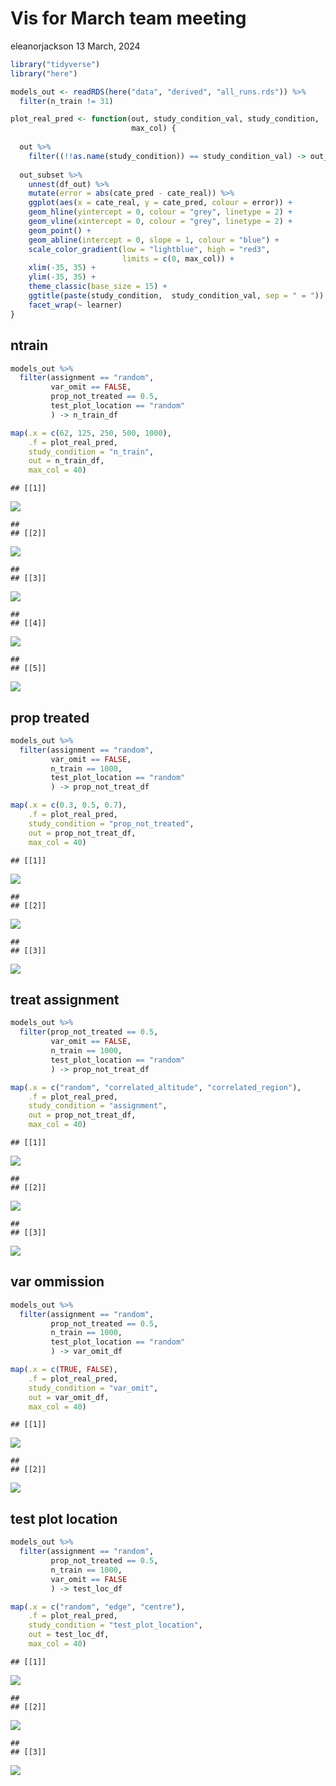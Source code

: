 Vis for March team meeting
================
eleanorjackson
13 March, 2024

``` r
library("tidyverse")
library("here")
```

``` r
models_out <- readRDS(here("data", "derived", "all_runs.rds")) %>% 
  filter(n_train != 31)
```

``` r
plot_real_pred <- function(out, study_condition_val, study_condition,
                           max_col) {
  
  out %>%  
    filter((!!as.name(study_condition)) == study_condition_val) -> out_subset
  
  out_subset %>% 
    unnest(df_out) %>% 
    mutate(error = abs(cate_pred - cate_real)) %>% 
    ggplot(aes(x = cate_real, y = cate_pred, colour = error)) +
    geom_hline(yintercept = 0, colour = "grey", linetype = 2) +
    geom_vline(xintercept = 0, colour = "grey", linetype = 2) +
    geom_point() +
    geom_abline(intercept = 0, slope = 1, colour = "blue") +
    scale_color_gradient(low = "lightblue", high = "red3",
                         limits = c(0, max_col)) +
    xlim(-35, 35) +
    ylim(-35, 35) +
    theme_classic(base_size = 15) +
    ggtitle(paste(study_condition,  study_condition_val, sep = " = ")) +
    facet_wrap(~ learner) 
}
```

## ntrain

``` r
models_out %>% 
  filter(assignment == "random",
         var_omit == FALSE,
         prop_not_treated == 0.5,
         test_plot_location == "random"
         ) -> n_train_df

map(.x = c(62, 125, 250, 500, 1000), 
    .f = plot_real_pred, 
    study_condition = "n_train", 
    out = n_train_df,
    max_col = 40)
```

    ## [[1]]

![](figures/2024-03-13_meeting-vis/unnamed-chunk-3-1.png)<!-- -->

    ## 
    ## [[2]]

![](figures/2024-03-13_meeting-vis/unnamed-chunk-3-2.png)<!-- -->

    ## 
    ## [[3]]

![](figures/2024-03-13_meeting-vis/unnamed-chunk-3-3.png)<!-- -->

    ## 
    ## [[4]]

![](figures/2024-03-13_meeting-vis/unnamed-chunk-3-4.png)<!-- -->

    ## 
    ## [[5]]

![](figures/2024-03-13_meeting-vis/unnamed-chunk-3-5.png)<!-- -->

## prop treated

``` r
models_out %>% 
  filter(assignment == "random",
         var_omit == FALSE,
         n_train == 1000,
         test_plot_location == "random"
         ) -> prop_not_treat_df

map(.x = c(0.3, 0.5, 0.7), 
    .f = plot_real_pred, 
    study_condition = "prop_not_treated", 
    out = prop_not_treat_df,
    max_col = 40)
```

    ## [[1]]

![](figures/2024-03-13_meeting-vis/unnamed-chunk-4-1.png)<!-- -->

    ## 
    ## [[2]]

![](figures/2024-03-13_meeting-vis/unnamed-chunk-4-2.png)<!-- -->

    ## 
    ## [[3]]

![](figures/2024-03-13_meeting-vis/unnamed-chunk-4-3.png)<!-- -->

## treat assignment

``` r
models_out %>% 
  filter(prop_not_treated == 0.5,
         var_omit == FALSE,
         n_train == 1000,
         test_plot_location == "random"
         ) -> prop_not_treat_df

map(.x = c("random", "correlated_altitude", "correlated_region"), 
    .f = plot_real_pred, 
    study_condition = "assignment", 
    out = prop_not_treat_df,
    max_col = 40)
```

    ## [[1]]

![](figures/2024-03-13_meeting-vis/unnamed-chunk-5-1.png)<!-- -->

    ## 
    ## [[2]]

![](figures/2024-03-13_meeting-vis/unnamed-chunk-5-2.png)<!-- -->

    ## 
    ## [[3]]

![](figures/2024-03-13_meeting-vis/unnamed-chunk-5-3.png)<!-- -->

## var ommission

``` r
models_out %>% 
  filter(assignment == "random",
         prop_not_treated == 0.5,
         n_train == 1000,
         test_plot_location == "random"
         ) -> var_omit_df

map(.x = c(TRUE, FALSE), 
    .f = plot_real_pred, 
    study_condition = "var_omit", 
    out = var_omit_df,
    max_col = 40)
```

    ## [[1]]

![](figures/2024-03-13_meeting-vis/unnamed-chunk-6-1.png)<!-- -->

    ## 
    ## [[2]]

![](figures/2024-03-13_meeting-vis/unnamed-chunk-6-2.png)<!-- -->

## test plot location

``` r
models_out %>% 
  filter(assignment == "random",
         prop_not_treated == 0.5,
         n_train == 1000,
         var_omit == FALSE
         ) -> test_loc_df

map(.x = c("random", "edge", "centre"), 
    .f = plot_real_pred, 
    study_condition = "test_plot_location", 
    out = test_loc_df,
    max_col = 40)
```

    ## [[1]]

![](figures/2024-03-13_meeting-vis/unnamed-chunk-7-1.png)<!-- -->

    ## 
    ## [[2]]

![](figures/2024-03-13_meeting-vis/unnamed-chunk-7-2.png)<!-- -->

    ## 
    ## [[3]]

![](figures/2024-03-13_meeting-vis/unnamed-chunk-7-3.png)<!-- -->
